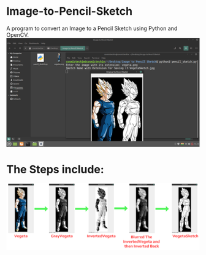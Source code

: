 # Image-to-Pencil-Sketch
A program to convert an Image to a Pencil Sketch using Python and OpenCV.
![Image to Pencil Sketch](ImageToPSketch.png)
# The Steps include:
![Steps Involved](PSsteps.png)

